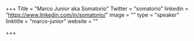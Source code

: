 +++
Title = "Marco Junior aka Somatorio"
Twitter = "somatorio"
linkedin = "https://www.linkedin.com/in/somatorio/"
image = ""
type = "speaker"
linktitle = "marco-junior"
website = ""

+++

